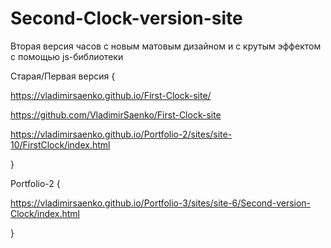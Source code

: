 # Second-Clock-version-site
 
Вторая версия часов с новым матовым дизайном и с крутым эффектом с помощью js-библиотеки

Старая/Первая версия {

 https://vladimirsaenko.github.io/First-Clock-site/
 
 https://github.com/VladimirSaenko/First-Clock-site
 
 https://vladimirsaenko.github.io/Portfolio-2/sites/site-10/FirstClock/index.html
 
 }

Portfolio-2 {

https://vladimirsaenko.github.io/Portfolio-3/sites/site-6/Second-version-Clock/index.html

}
